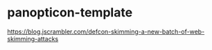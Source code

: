 # panopticon-template

https://blog.jscrambler.com/defcon-skimming-a-new-batch-of-web-skimming-attacks
